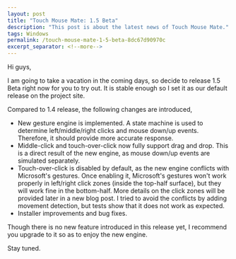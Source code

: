 ```yaml
---
layout: post
title: "Touch Mouse Mate: 1.5 Beta"
description: "This post is about the latest news of Touch Mouse Mate."
tags: Windows
permalink: /touch-mouse-mate-1-5-beta-8dc67d90970c
excerpt_separator: <!--more-->
---
```

Hi guys,

I am going to take a vacation in the coming days, so decide to release 1.5 Beta right now for you to try out. It is stable enough so I set it as our default release on the project site.
<!--more-->

Compared to 1.4 release, the following changes are introduced,

* New gesture engine is implemented. A state machine is used to determine left/middle/right clicks and mouse down/up events. Therefore, it should provide more accurate response.
* Middle-click and touch-over-click now fully support drag and drop. This is a direct result of the new engine, as mouse down/up events are simulated separately.
* Touch-over-click is disabled by default, as the new engine conflicts with Microsoft's gestures. Once enabling it, Microsoft's gestures won't work properly in left/right click zones (inside the top-half surface), but they will work fine in the bottom-half. More details on the click zones will be provided later in a new blog post. I tried to avoid the conflicts by adding movement detection, but tests show that it does not work as expected.
* Installer improvements and bug fixes.

Though there is no new feature introduced in this release yet, I recommend you upgrade to it so as to enjoy the new engine.

Stay tuned.
